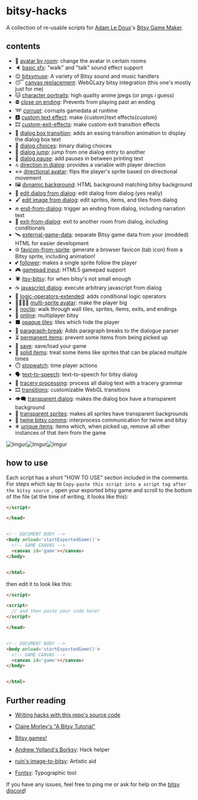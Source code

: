 
# bitsy-hacks
A collection of re-usable scripts for [Adam Le Doux](https://twitter.com/adamledoux)'s [Bitsy Game Maker](https://ledoux.itch.io/bitsy).

## contents
 - 👥 [avatar by room](/dist/avatar-by-room.js): change the avatar in certain rooms
 - 🔈 [basic sfx](/dist/basic-sfx.js): "walk" and "talk" sound effect support
 - 😌 [bitsymuse](/dist/bitsymuse.js): A variety of Bitsy sound and music handlers
 - 😴 [canvas replacement](/dist/canvas-replacement.js): WebGLazy bitsy integration (this one's mostly just for me)
 - 😽 [character portraits](/dist/character-portraits.js): high quality anime jpegs (or pngs i guess)
 - ⛔️ [close on ending](/dist/close-on-ending.js): Prevents from playing past an ending
 - ➿ [corrupt](/dist/corrupt.js): corrupts gamedata at runtime
 - 🅰 [custom text effect](/dist/custom-text-effect.js): make {custom}text effects{custom}
 - 🎞 [custom-exit-effects](/dist/custom-exit-effects.js): make custom exit transition effects
 - 🔁 [dialog box transition](/dist/dialog-box-transition.js): adds an easing transition animation to display the dialog box text
 - 🔀 [dialog choices](/dist/dialog-choices.js): binary dialog choices
 - 🚀 [dialog jump](/dist/dialog-jump.js): jump from one dialog entry to another
 - 💬 [dialog pause](/dist/dialog-pause.js): add pauses in between printing text
 - 🔝 [direction in dialog](/dist/direction-in-dialog.js): provides a variable with player direction
 - ↔ [directional avatar](/dist/directional-avatar.js): flips the player's sprite based on directional movement
 - 🖼 [dynamic background](/dist/dynamic-background.js): HTML background matching bitsy background
 - 📝 [edit dialog from dialog](/dist/edit-dialog-from-dialog.js): edit dialog from dialog (yes really)
 - 🖌 [edit image from dialog](/dist/edit-image-from-dialog.js): edit sprites, items, and tiles from dialog
 - 🔚 [end-from-dialog](/dist/end-from-dialog.js): trigger an ending from dialog, including narration text
 - 🚪 [exit-from-dialog](/dist/exit-from-dialog.js): exit to another room from dialog, including conditionals
 - 🛰 [external-game-data](/dist/external-game-data.js): separate Bitsy game data from your (modded) HTML for easier development
 - 🌐 [favicon-from-sprite](/dist/favicon-from-sprite.js): generate a browser favicon (tab icon) from a Bitsy sprite, including animation!
 - 💕 [follower](/dist/follower.js): makes a single sprite follow the player
 - 🎮 [gamepad input](/dist/gamepad-input.js): HTML5 gamepad support
 - 🕷 [itsy-bitsy](/dist/itsy-bitsy.js): for when bitsy's not small enough
 - ☕ [javascript dialog](/dist/javascript-dialog.js): execute arbitrary javascript from dialog
 - 🔀 [logic-operators-extended](/dist/logic-operators-extended.js): adds conditional logic operators
 - 👨‍👨‍👧‍👧 [multi-sprite avatar](/dist/multi-sprite-avatar.js): make the player big
 - 📎 [noclip](/dist/noclip.js): walk through wall tiles, sprites, items, exits, and endings
 - 🔄 [online](/dist/online.js): multiplayer bitsy
 - ⬛ [opaque tiles](/dist/opaque-tiles.js): tiles which hide the player
 - 📃 [paragraph-break](/dist/paragraph-break.js): Adds paragraph breaks to the dialogue parser
 - ⏳ [permanent items](/dist/permanent-items.js): prevent some items from being picked up
 - 💾 [save](/dist/save.js): save/load your game
 - 🛑 [solid items](/dist/solid-items.js): treat some items like sprites that can be placed multiple times
 - ⏱️ [stopwatch](/dist/stopwatch.js): time player actions
 - 🗣 [text-to-speech](/dist/text-to-speech.js): text-to-speech for bitsy dialog
 - 🏰 [tracery processing](/dist/tracery-processing.js): process all dialog text with a tracery grammar
 - 🎞 [transitions](/dist/transitions.js): customizable WebGL transitions
 - 👁️‍🗨️ [transparent dialog](/dist/transparent-dialog.js): makes the dialog box have a transparent background
 - 🏁 [transparent sprites](/dist/transparent-sprites.js): makes all sprites have transparent backgrounds
 - 💱 [twine bitsy comms](/dist/twine-bitsy-comms.js): interprocess communication for twine and bitsy
 - ❄ [unique items](/dist/unique-items.js): items which, when picked up, remove all other instances of that item from the game

![Imgur](https://i.imgur.com/peRLLHn.gif)![Imgur](https://i.imgur.com/yg81aH2.gif)![Imgur](https://i.imgur.com/r7AUHX4.gif)




## how to use
Each script has a short "HOW TO USE" section included in the comments. For steps which say to `Copy-paste this script into a script tag after the bitsy source `, open your exported bitsy game and scroll to the bottom of the file (at the time of writing, it looks like this):
```html
</script>

</head>


<!-- DOCUMENT BODY -->
<body onload='startExportedGame()'>
  <!-- GAME CANVAS -->
  <canvas id='game'></canvas>
</body>


</html>
```

then edit it to look like this:

```html
</script>

<script>
  // and then paste your code here!
</script>

</head>


<!-- DOCUMENT BODY -->
<body onload='startExportedGame()'>
  <!-- GAME CANVAS -->
  <canvas id='game'></canvas>
</body>


</html>
```

## Further reading
- [Writing hacks with this repo's source code](https://github.com/seleb/bitsy-hacks/wiki)
- [Claire Morley's "A Bitsy Tutorial"](http://www.shimmerwitch.space/bitsyTutorial)
- [Bitsy games!](https://itch.io/games/tag-bitsy)

- [Andrew Yolland's Borksy](https://ayolland.itch.io/borksy): Hack helper
- [ruin's image-to-bitsy](https://ruin.itch.io/image-to-bitsy): Artistic aid
- [Fontsy](https://seansleblanc.itch.io/Fontsy): Typographic tool

If you have any issues, feel free to ping me or ask for help on the [bitsy discord](https://discordapp.com/invite/9rAjhtr)!